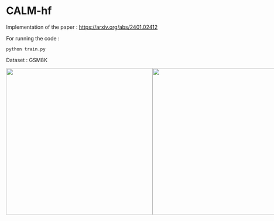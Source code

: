 # CALM-hf
Implementation of the paper : https://arxiv.org/abs/2401.02412

For running the code : 

```
python train.py
```

Dataset : GSM8K 

<div style="display: flex;">
    <img src="loss_curve.png" width="400" />
    <img src="perplexity_curve.png" width="400" />
</div>
